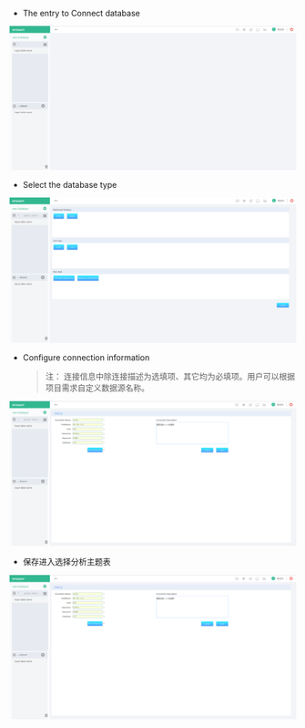 * The entry to Connect database 

![](/assets/connect-oracle.png)

* Select the database type

![](/assets/connect-oracle_1.png)

* Configure connection information
  > 注： 连接信息中除连接描述为选填项、其它均为必填项。用户可以根据项目需求自定义数据源名称。

![](/assets/connect-oracle_2.png)

* 保存进入选择分析主题表

![](/assets/connect-oracle_3.png)

